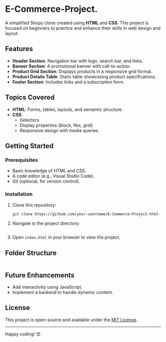 # E-Commerce-Project.

A simplified Shopy clone created using **HTML** and **CSS**. This project is focused on beginners to practice and enhance their skills in web design and layout.

## Features

- **Header Section**: Navigation bar with logo, search bar, and links.
- **Banner Section**: A promotional banner with call-to-action.
- **Product Grid Section**: Displays products in a responsive grid format.
- **Product Details Table**: Static table showcasing product specifications.
- **Footer Section**: Includes links and a subscription form.

## Topics Covered

- **HTML**: Forms, tables, layouts, and semantic structure.
- **CSS**: 
  - Selectors
  - Display properties (block, flex, grid)
  - Responsive design with media queries

## Getting Started

### Prerequisites
- Basic knowledge of HTML and CSS.
- A code editor (e.g., Visual Studio Code).
- Git (optional, for version control).

### Installation
1. Clone this repository:
   ```bash
   git clone https://github.com/your-username/E-Commerce-Project-html-css.git
   ```
2. Navigate to the project directory:
   ```bash

   ```
3. Open `index.html` in your browser to view the project.

## Folder Structure
```
```

## Future Enhancements

- Add interactivity using JavaScript.
- Implement a backend to handle dynamic content.

## License

This project is open-source and available under the [MIT License](LICENSE).

---

Happy coding! 😊
